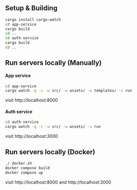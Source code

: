 ## Setup & Building
```bash
cargo install cargo-watch
cd app-service
cargo build
cd ..
cd auth-service
cargo build
cd ..
```

## Run servers locally (Manually)
#### App service
```bash
cd app-service
cargo watch -q -c -w src/ -w assets/ -w templates/ -x run
```

visit http://localhost:8000

#### Auth service
```bash
cd auth-service
cargo watch -q -c -w src/ -w assets/ -x run
```

visit http://localhost:3000

## Run servers locally (Docker)
```bash
./ docker.sh
docker compose build
docker compose up
```

visit http://localhost:8000 and http://localhost:3000